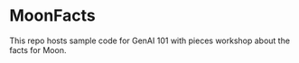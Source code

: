 # MoonFacts
This repo hosts sample code for GenAI 101 with pieces workshop about the facts for Moon.
